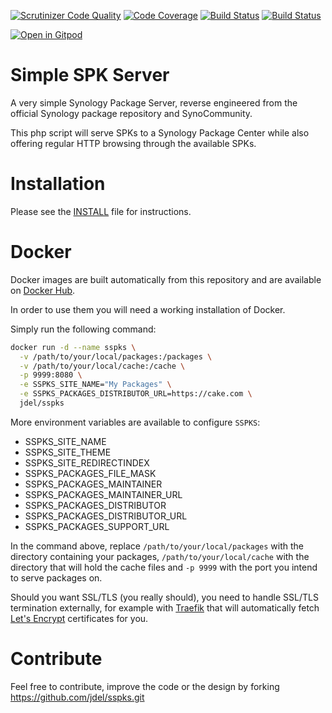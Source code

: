 [![Scrutinizer Code Quality](https://scrutinizer-ci.com/g/jdel/sspks/badges/quality-score.png?b=master)](https://scrutinizer-ci.com/g/jdel/sspks/?branch=master)
[![Code Coverage](https://scrutinizer-ci.com/g/jdel/sspks/badges/coverage.png?b=master)](https://scrutinizer-ci.com/g/jdel/sspks/?branch=master)
[![Build Status](https://scrutinizer-ci.com/g/jdel/sspks/badges/build.png?b=master)](https://scrutinizer-ci.com/g/jdel/sspks/build-status/master)
[![Build Status](https://travis-ci.org/jdel/sspks.svg?branch=master)](https://travis-ci.org/jdel/sspks)

[![Open in Gitpod](https://gitpod.io/button/open-in-gitpod.svg)](https://gitpod.io/#https://jdel/sspks)

Simple SPK Server
=================

A very simple Synology Package Server, reverse engineered from
the official Synology package repository and SynoCommunity.

This php script will serve SPKs to a Synology Package Center
while also offering regular HTTP browsing through the available
SPKs.


Installation
============

Please see the [INSTALL](INSTALL.md) file for instructions.

Docker
===========

Docker images are built automatically from this repository and are available on [Docker Hub](https://hub.docker.com/r/jdel/sspks/tags/). 

In order to use them you will need a working installation of Docker.

Simply run the following command:

```bash
docker run -d --name sspks \
  -v /path/to/your/local/packages:/packages \
  -v /path/to/your/local/cache:/cache \
  -p 9999:8080 \
  -e SSPKS_SITE_NAME="My Packages" \
  -e SSPKS_PACKAGES_DISTRIBUTOR_URL=https://cake.com \
  jdel/sspks
```

More environment variables are available to configure `SSPKS`:

  - SSPKS_SITE_NAME
  - SSPKS_SITE_THEME
  - SSPKS_SITE_REDIRECTINDEX
  - SSPKS_PACKAGES_FILE_MASK
  - SSPKS_PACKAGES_MAINTAINER
  - SSPKS_PACKAGES_MAINTAINER_URL
  - SSPKS_PACKAGES_DISTRIBUTOR
  - SSPKS_PACKAGES_DISTRIBUTOR_URL
  - SSPKS_PACKAGES_SUPPORT_URL

In the command above, replace `/path/to/your/local/packages` with the directory containing your packages, `/path/to/your/local/cache` with the directory that will hold the cache files and `-p 9999` with the port you intend to serve packages on.

Should you want SSL/TLS (you really should), you need to handle SSL/TLS termination externally, for example with [Traefik](https://traefik.io/) that will automatically fetch [Let's Encrypt](https://letsencrypt.org/) certificates for you.

Contribute
==========

Feel free to contribute, improve the code or the design by forking
https://github.com/jdel/sspks.git
